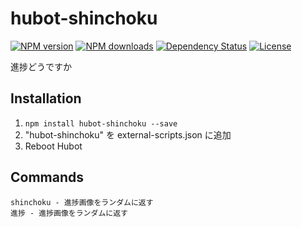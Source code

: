 # hubot-shinchoku

[![NPM version][npm-image]][npm-url]
[![NPM downloads][npm-download-image]][npm-download-url]
[![Dependency Status][daviddm-image]][daviddm-url]
[![License][license-image]][license-url]

進捗どうですか

## Installation

1. `npm install hubot-shinchoku --save`
2. "hubot-shinchoku" を external-scripts.json に追加
4. Reboot Hubot

## Commands

```
shinchoku - 進捗画像をランダムに返す
進捗 - 進捗画像をランダムに返す
```


[npm-url]: https://www.npmjs.com/package/hubot-shinchoku
[npm-image]: https://img.shields.io/npm/v/hubot-shinchoku.svg?style=flat-square
[npm-download-url]: https://www.npmjs.com/package/hubot-shinchoku
[npm-download-image]: https://img.shields.io/npm/dt/hubot-shinchoku.svg?style=flat-square
[daviddm-url]: https://david-dm.org/moqada/hubot-shinchoku
[daviddm-image]: https://img.shields.io/david/moqada/hubot-shinchoku.svg?style=flat-square
[license-url]: http://opensource.org/licenses/MIT
[license-image]: https://img.shields.io/npm/l/hubot-shinchoku.svg?style=flat-square

